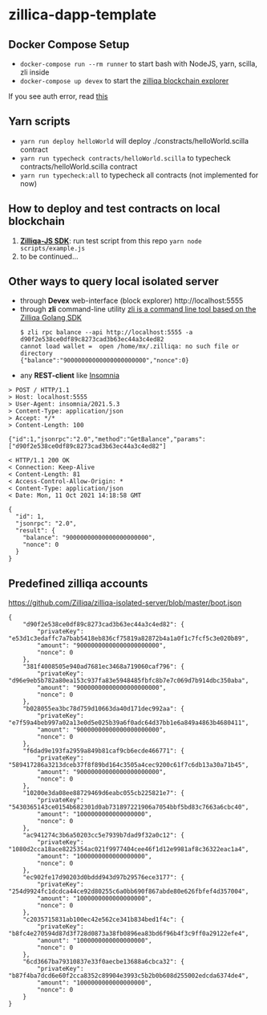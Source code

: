 # zillica-dapp-template

## Docker Compose Setup
* `docker-compose run --rm runner` to start bash with NodeJS, yarn, scilla, zli inside
* `docker-compose up devex` to start the [zilliqa blockchain explorer](https://github.com/Zilliqa/devex)

If you see auth error, read [this](https://github.community/t/docker-pull-from-public-github-package-registry-fail-with-no-basic-auth-credentials-error/16358/90)

## Yarn scripts
* `yarn run deploy helloWorld` will deploy ./constracts/helloWorld.scilla contract
* `yarn run typecheck contracts/helloWorld.scilla` to typecheck contracts/helloWorld.scilla contract
* `yarn run typecheck:all` to typecheck all contracts (not implemented for now)

## How to deploy and test contracts on local blockchain
1. [**Zilliqa-JS SDK**](https://github.com/Zilliqa/Zilliqa-JavaScript-Library):
    run test script from this repo `yarn node scripts/example.js`
2. to be continued...

## Other ways to query local isolated server
* through **Devex** web-interface (block explorer) http://localhost:5555
* through **zli** command-line utility [zli is a command line tool based on the Zilliqa Golang SDK](https://github.com/Zilliqa/zli)
    ```
    $ zli rpc balance --api http://localhost:5555 -a d90f2e538ce0df89c8273cad3b63ec44a3c4ed82
    cannot load wallet =  open /home/mx/.zilliqa: no such file or directory
    {"balance":"90000000000000000000000","nonce":0}
    ```
* any **REST-client** like [Insomnia](https://insomnia.rest)
```
> POST / HTTP/1.1
> Host: localhost:5555
> User-Agent: insomnia/2021.5.3
> Content-Type: application/json
> Accept: */*
> Content-Length: 100

{"id":1,"jsonrpc":"2.0","method":"GetBalance","params":["d90f2e538ce0df89c8273cad3b63ec44a3c4ed82"]

< HTTP/1.1 200 OK
< Connection: Keep-Alive
< Content-Length: 81
< Access-Control-Allow-Origin: *
< Content-Type: application/json
< Date: Mon, 11 Oct 2021 14:18:58 GMT

{
  "id": 1,
  "jsonrpc": "2.0",
  "result": {
    "balance": "90000000000000000000000",
    "nonce": 0
  }
}
```

## Predefined zilliqa accounts
https://github.com/Zilliqa/zilliqa-isolated-server/blob/master/boot.json
```
{
    "d90f2e538ce0df89c8273cad3b63ec44a3c4ed82": {
        "privateKey": "e53d1c3edaffc7a7bab5418eb836cf75819a82872b4a1a0f1c7fcf5c3e020b89",
        "amount": "90000000000000000000000",
        "nonce": 0
    },
    "381f4008505e940ad7681ec3468a719060caf796": {
        "privateKey": "d96e9eb5b782a80ea153c937fa83e5948485fbfc8b7e7c069d7b914dbc350aba",
        "amount": "90000000000000000000000",
        "nonce": 0
    },
    "b028055ea3bc78d759d10663da40d171dec992aa": {
        "privateKey": "e7f59a4beb997a02a13e0d5e025b39a6f0adc64d37bb1e6a849a4863b4680411",
        "amount": "90000000000000000000000",
        "nonce": 0
    },
    "f6dad9e193fa2959a849b81caf9cb6ecde466771": {
        "privateKey": "589417286a3213dceb37f8f89bd164c3505a4cec9200c61f7c6db13a30a71b45",
        "amount": "90000000000000000000000",
        "nonce": 0
    },
    "10200e3da08ee88729469d6eabc055cb225821e7": {
        "privateKey": "5430365143ce0154b682301d0ab731897221906a7054bbf5bd83c7663a6cbc40",
        "amount": "1000000000000000000",
        "nonce": 0
    },
    "ac941274c3b6a50203cc5e7939b7dad9f32a0c12": {
        "privateKey": "1080d2cca18ace8225354ac021f9977404cee46f1d12e9981af8c36322eac1a4",
        "amount": "1000000000000000000",
        "nonce": 0
    },
    "ec902fe17d90203d0bddd943d97b29576ece3177": {
        "privateKey": "254d9924fc1dcdca44ce92d80255c6a0bb690f867abde80e626fbfef4d357004",
        "amount": "1000000000000000000",
        "nonce": 0
    },
    "c2035715831ab100ec42e562ce341b834bed1f4c": {
        "privateKey": "b8fc4e270594d87d3f728d0873a38fb0896ea83bd6f96b4f3c9ff0a29122efe4",
        "amount": "1000000000000000000",
        "nonce": 0
    },
    "6cd3667ba79310837e33f0aecbe13688a6cbca32": {
        "privateKey": "b87f4ba7dcd6e60f2cca8352c89904e3993c5b2b0b608d255002edcda6374de4",
        "amount": "1000000000000000000",
        "nonce": 0
    }
}
```
